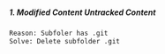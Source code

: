 ##### 1. Modified Content Untracked Content

```bash
Reason: Subfoler has .git
Solve: Delete subfolder .git
```
